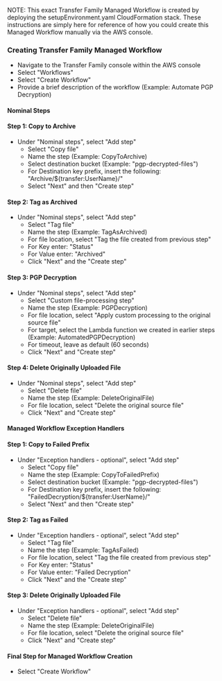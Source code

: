 NOTE: This exact Transfer Family Managed Workflow is created by deploying the setupEnvironment.yaml CloudFormation stack. These instructions are simply here for reference of how you could create this Managed Workflow manually via the AWS console. 

### Creating Transfer Family Managed Workflow
- Navigate to the Transfer Family console within the AWS console
- Select "Workflows"
- Select "Create Workflow"
- Provide a brief description of the workflow (Example: Automate PGP Decryption)
#### Nominal Steps
#### Step 1: Copy to Archive
- Under "Nominal steps", select "Add step"
  - Select "Copy file"
  - Name the step (Example: CopyToArchive)
  - Select destination bucket (Example: "pgp-decrypted-files")
  - For Destination key prefix, insert the following: "Archive/${transfer:UserName}/" 
  - Select "Next" and then "Create step"
  
#### Step 2: Tag as Archived  
- Under "Nominal steps", select "Add step" 
  - Select "Tag file"
  - Name the step (Example: TagAsArchived)
  - For file location, select "Tag the file created from previous step"
  - For Key enter: "Status"
  - For Value enter: "Archived"
  - Click "Next" and the "Create step"

#### Step 3: PGP Decryption
- Under "Nominal steps", select "Add step"
  - Select "Custom file-processing step"
  - Name the step (Example: PGPDecryption)
  - For file location, select "Apply custom processing to the original source file"
  - For target, select the Lambda function we created in earlier steps (Example: AutomatedPGPDecryption)
  - For timeout, leave as default (60 seconds)
  - Click "Next" and "Create step"

#### Step 4: Delete Originally Uploaded File
- Under "Nominal steps", select "Add step"
  - Select "Delete file"
  - Name the step (Example: DeleteOriginalFile)
  - For file location, select "Delete the original source file"
  - Click "Next" and "Create step"


#### Managed Workflow Exception Handlers

#### Step 1: Copy to Failed Prefix
- Under "Exception handlers - optional", select "Add step"
  - Select "Copy file"
  - Name the step (Example: CopyToFailedPrefix)
  - Select destination bucket (Example: "pgp-decrypted-files")
  - For Destination key prefix, insert the following: "FailedDecryption/${transfer:UserName}/" 
  - Select "Next" and then "Create step"

#### Step 2: Tag as Failed  
- Under "Exception handlers - optional", select "Add step"
  - Select "Tag file"
  - Name the step (Example: TagAsFailed)
  - For file location, select "Tag the file created from previous step"
  - For Key enter: "Status"
  - For Value enter: "Failed Decryption"
  - Click "Next" and the "Create step"

#### Step 3: Delete Originally Uploaded File
- Under "Exception handlers - optional", select "Add step"
  - Select "Delete file"
  - Name the step (Example: DeleteOriginalFile)
  - For file location, select "Delete the original source file"
  - Click "Next" and "Create step"


#### Final Step for Managed Workflow Creation
- Select "Create Workflow"
